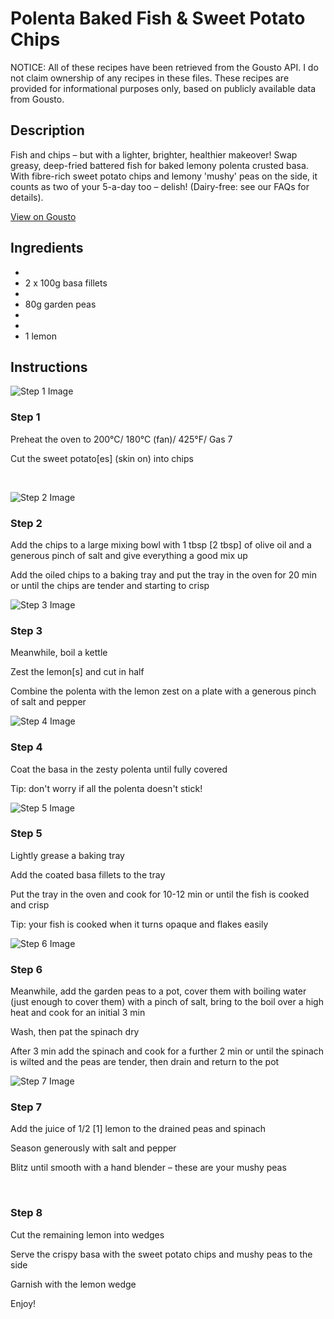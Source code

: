 # Polenta Baked Fish & Sweet Potato Chips

NOTICE: All of these recipes have been retrieved from the Gousto API. I do not claim ownership of any recipes in these files. These recipes are provided for informational purposes only, based on publicly available data from Gousto.

## Description

Fish and chips – but with a lighter, brighter, healthier makeover! Swap greasy, deep-fried battered fish for baked lemony polenta crusted basa. With fibre-rich sweet potato chips and lemony 'mushy' peas on the side, it counts as two of your 5-a-day too – delish! (Dairy-free: see our FAQs for details). 

[View on Gousto](https://www.gousto.co.uk/recipes/cookbook/polenta-baked-fish-sweet-potato-chips)

## Ingredients

- 
- 2 x 100g basa fillets
- 
- 80g garden peas
- 
- 
- 1 lemon

## Instructions

![Step 1 Image](https://production-media.gousto.co.uk/cms/recipe-step-image/1677.-step-1-x200.jpg)

### Step 1

Preheat the oven to 200&deg;C/ 180&deg;C (fan)/ 425&deg;F/ Gas 7


Cut the sweet<span class="text-highlight"> potato<span class="text-danger">[es]</span></span><span class="text-highlight"> (skin</span> on) into&nbsp;chips


&nbsp;

![Step 2 Image](https://production-media.gousto.co.uk/cms/recipe-step-image/1677.-step-2-x200.jpg)

### Step 2

Add the&nbsp;chips to a large&nbsp;mixing bowl with 1 tbsp <span class="text-danger">[2 tbsp]</span> of&nbsp;olive oil and a generous pinch of salt and give everything a good mix up


Add the oiled chips to a baking tray and put the tray in the oven for 20 min or until the&nbsp;chips are tender and starting to crisp

![Step 3 Image](https://production-media.gousto.co.uk/cms/recipe-step-image/1677.-step-3-x200.jpg)

### Step 3

Meanwhile, boil a kettle


Zest the lemon<span class="text-danger">[s]</span> and cut in half&nbsp;


Combine the polenta with the lemon zest on a plate with a generous pinch of salt and pepper

![Step 4 Image](https://production-media.gousto.co.uk/cms/recipe-step-image/1677.-step-4-x200.jpg)

### Step 4

Coat&nbsp;the basa in the zesty polenta until fully covered


<span class="text-highlight">Tip: don't worry if&nbsp;all the polenta doesn't stick!</span>

![Step 5 Image](https://production-media.gousto.co.uk/cms/recipe-step-image/1677.-step-5-x200.jpg)

### Step 5

<span class="text-highlight">Lightly grease a baking tray</span>


<span class="text-highlight">Add the coated basa fillets to the tray</span>


<span class="text-highlight">Put the tray in the oven and cook for 10-12 min or until the fish is cooked and crisp</span>


<span class="text-highlight">Tip: your fish is cooked when it turns opaque and flakes easily</span>

![Step 6 Image](https://production-media.gousto.co.uk/cms/recipe-step-image/1677.-step-6-x200.jpg)

### Step 6

Meanwhile, add the garden peas to a pot, cover them with boiling water (just enough to cover them) with a pinch of salt, bring to the boil over a high heat and cook for an initial 3 min


<span class="text-highlight">Wash, then pat the spinach dry</span>


After 3 min add the spinach and cook for a further 2 min or until&nbsp;the spinach is wilted and the peas are tender, then drain and return to the pot

![Step 7 Image](https://production-media.gousto.co.uk/cms/recipe-step-image/1677.-step-7-x200.jpg)

### Step 7

Add the juice of 1/2 <span class="text-danger">[1]</span> lemon to the drained peas and&nbsp;spinach


Season generously with salt and pepper&nbsp;


Blitz until smooth with a hand blender &ndash; these are your mushy peas&nbsp;


&nbsp;

### Step 8

Cut the remaining lemon into wedges


Serve the crispy basa with the sweet potato chips and mushy peas to the side


Garnish with the lemon wedge


Enjoy!

